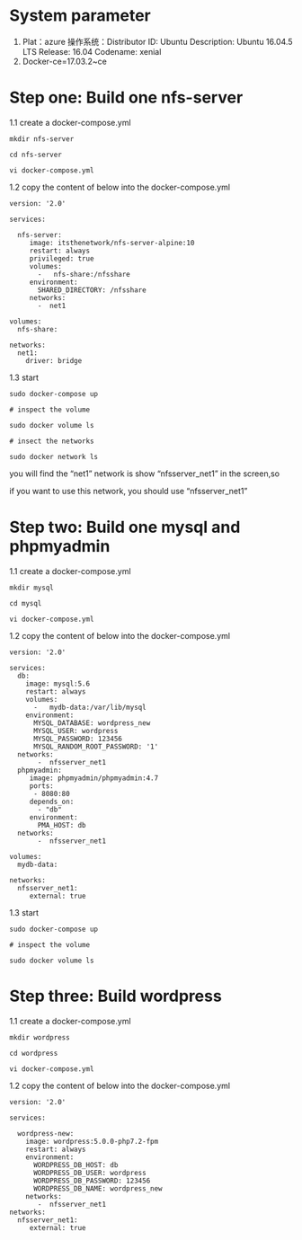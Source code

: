 # System parameter
1. Plat：azure
  操作系统：Distributor ID: Ubuntu
  Description:    Ubuntu 16.04.5 LTS
  Release:        16.04
  Codename:       xenial
2. Docker-ce=17.03.2~ce

# Step one:  Build one nfs-server

1.1 create a docker-compose.yml
```
mkdir nfs-server

cd nfs-server

vi docker-compose.yml
```
1.2 copy the content of below into the docker-compose.yml
```
version: '2.0'

services:

  nfs-server:
     image: itsthenetwork/nfs-server-alpine:10
     restart: always
     privileged: true
     volumes:
       -   nfs-share:/nfsshare
     environment:
       SHARED_DIRECTORY: /nfsshare
     networks:
       -  net1

volumes:
  nfs-share:

networks:
  net1:
    driver: bridge

```
1.3 start
```
sudo docker-compose up

# inspect the volume

sudo docker volume ls

# insect the networks

sudo docker network ls

```
you will find the “net1” network is show “nfsserver_net1” in the screen,so

if you want to use this network, you should use “nfsserver_net1”


# Step two:  Build one mysql and phpmyadmin
1.1 create a docker-compose.yml
```
mkdir mysql

cd mysql

vi docker-compose.yml

```
1.2 copy the content of below into the docker-compose.yml
```
version: '2.0'

services:
  db:
    image: mysql:5.6
    restart: always
    volumes:
      -   mydb-data:/var/lib/mysql
    environment:
      MYSQL_DATABASE: wordpress_new
      MYSQL_USER: wordpress
      MYSQL_PASSWORD: 123456
      MYSQL_RANDOM_ROOT_PASSWORD: '1'
  networks:
       -  nfsserver_net1
  phpmyadmin:
     image: phpmyadmin/phpmyadmin:4.7
     ports:
      - 8080:80
     depends_on:
       - "db"
     environment:
       PMA_HOST: db
  networks:
       -  nfsserver_net1

volumes:
  mydb-data:

networks:
  nfsserver_net1:
     external: true

```
1.3 start
```
sudo docker-compose up

# inspect the volume

sudo docker volume ls

```
# Step three:  Build wordpress
1.1 create a docker-compose.yml
```
mkdir wordpress

cd wordpress

vi docker-compose.yml
```
1.2 copy the content of below into the docker-compose.yml

```
version: '2.0'

services:

  wordpress-new:
    image: wordpress:5.0.0-php7.2-fpm
    restart: always
    environment:
      WORDPRESS_DB_HOST: db
      WORDPRESS_DB_USER: wordpress
      WORDPRESS_DB_PASSWORD: 123456
      WORDPRESS_DB_NAME: wordpress_new
    networks:
       -  nfsserver_net1
networks:
  nfsserver_net1:
     external: true
```


